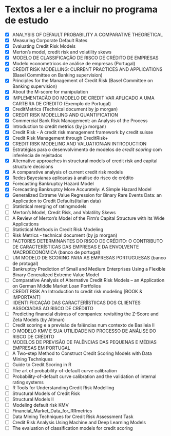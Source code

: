 # Textos a ler e a incluir no programa de estudo
- [x] ANALYSIS OF DEFAULT PROBABILITY A COMPARATIVE THEORETICAL
- [x] Measuring Corporate Default Rates
- [x] Evaluating Credit Risk Models
- [x] Merton’s model, credit risk and volatility skews
- [x] MODELO DE CLASSIFICAÇÃO DE RISCO DE CRÉDITO DE EMPRESAS
- [x] Modelo econometricos de análise de empresas (Portugal)
- [x] CREDIT RISK MODELLING: CURRENT PRACTICES AND APPLICATIONS (Basel Committee on Banking supervision)
- [x] Principles for the Management of Credit Risk (Basel Committee on Banking supervision)
- [x] About the M-score for manipulation
- [x] IMPLEMENTACÃO DO MODELO DE CREDIT VAR APLICADO A UMA CARTEIRA DE CREDITO (Exemplo de Portugal)
- [x] CreditMetrics (Technical document by jp morgan)
- [x] CREDIT RISK MODELLING AND QUANTIFICATION
- [x] Commercial Bank Risk Management: an Analysis of the Process
- [x] Introduction to credit metrics (by jp morgan)
- [x] Credit Risk - A credit risk management framework by credit suisse
- [x] Credit Risk Management through CreditRisk+
- [x] CREDIT RISK MODELING AND VALUATION:AN INTRODUCTION
- [x] Estratégias para o desenvolvimento de modelos de _credit scoring_ com inferência de rejeitados
- [x] Alternative approaches in structural models of credit risk and capital structure decisions
- [x] A comparative analysis of current credit risk models
- [x] Redes Bayesianas aplicadas à análise do risco de crédito
- [x] Forecasting Bankruptcy Hazard Model
- [x] Forecasting Bankruptcy More Accurately: A Simple Hazard Model
- [x] Generalized Extreme Value Regression for Binary Rare Events Data: an Application to Credit Defaults(italian data)
- [ ] Statistical merging of ratingmodels
- [ ] Merton’s Model, Credit Risk, and Volatility Skews
- [ ] A Review of Merton’s Model of the Firm’s Capital Structure with its Wide Applications
- [ ] Statistical Methods in Credit Risk Modeling
- [ ] Risk Metrics - technical document (by jp morgan)
- [ ] FACTORES DETERMINANTES DO RISCO DE CRÉDITO: O CONTRIBUTO DE CARACTERÍSTICAS DAS EMPRESAS E DA ENVOLVENTE MACROECONÓMICA (banco de portugal)
- [ ] UM MODELO DE SCORING PARA AS EMPRESAS PORTUGUESAS (banco de protugal)
- [ ] Bankruptcy Prediction of Small and Medium Enterprises Using a Flexible Binary Generalized Extreme Value Model
- [ ] Comparative Analysis of Alternative Credit Risk Models – an Application on German Middle Market Loan Portfolios
- [ ] CREDIT RISK An Introduction to credit risk modeling [BOOK & IMPORTANT]
- [ ] IIDENTIIFIICAÇÃO DAS CARACTERÍÍSTIICAS DOS CLIIENTES ASSOCIADAS AO RISCO DE CRÉDIITO
- [ ] Predicting financial distress of companies: revisiting the Z-Score and Zeta Models (by Altman)
- [ ] Credit scoring e a previsão de falências num contexto de Basileia II
- [ ] O MODELO KMV E SUA UTILIDADE NO PROCESSO DE ANÁLISE DO RISCO DE CRÉDITO
- [ ] MODELOS DE PREVISÃO DE FALÊNCIAS DAS PEQUENAS E MÉDIAS EMPRESAS EM PORTUGAL
- [ ] A Two-step Method to Construct Credit Scoring Models with Data Mining Techniques
- [ ] Guide to Credit Scoring in R
- [ ] The art of probability-of-default curve calibration
- [ ] Probability-of-default curve calibration and the validation of internal rating systems
- [ ] R Tools for Understanding Credit Risk Modelling
- [ ] Structural Models of Credit Risk
- [ ] Structural Models II
- [ ] Modeling default risk KMV 
- [ ] Financial_Market_Data_for_RRmetrics
- [ ] Data Mining Techniques for Credit Risk Assessment Task
- [ ] Credit Risk Analysis Using Machine and Deep Learning Models
- [ ] The evaluation of classification models for credit scoring